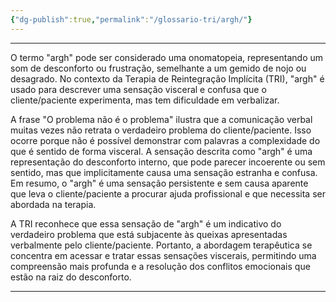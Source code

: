 ```yaml
---
{"dg-publish":true,"permalink":"/glossario-tri/argh/"}
---
```


---

O termo "argh" pode ser considerado uma onomatopeia, representando um som de desconforto ou frustração, semelhante a um gemido de nojo ou desagrado. No contexto da Terapia de Reintegração Implícita (TRI), "argh" é usado para descrever uma sensação visceral e confusa que o cliente/paciente experimenta, mas tem dificuldade em verbalizar.

A frase "O problema não é o problema" ilustra que a comunicação verbal muitas vezes não retrata o verdadeiro problema do cliente/paciente. Isso ocorre porque não é possível demonstrar com palavras a complexidade do que é sentido de forma visceral. A sensação descrita como "argh" é uma representação do desconforto interno, que pode parecer incoerente ou sem sentido, mas que implicitamente causa uma sensação estranha e confusa. Em resumo, o "argh" é uma sensação persistente e sem causa aparente que leva o cliente/paciente a procurar ajuda profissional e que necessita ser abordada na terapia.

A TRI reconhece que essa sensação de "argh" é um indicativo do verdadeiro problema que está subjacente às queixas apresentadas verbalmente pelo cliente/paciente. Portanto, a abordagem terapêutica se concentra em acessar e tratar essas sensações viscerais, permitindo uma compreensão mais profunda e a resolução dos conflitos emocionais que estão na raiz do desconforto.


----



